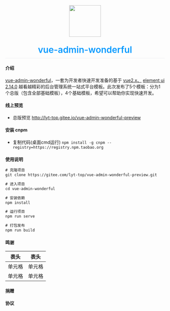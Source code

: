 <div style="text-align: center;">
	<img src="https://ss0.bdstatic.com/70cFvHSh_Q1YnxGkpoWK1HF6hhy/it/u=2809052415,518307309&fm=26&gp=0.jpg" style="width: 100px;">
</div>
<div style="color:#09f;text-align: center;padding-bottom: 0.3em;font-size: 2em;border-bottom: 1px solid #eaecef;margin-top: 24px;margin-bottom: 16px;font-weight: 600;line-height: 1.25;">vue-admin-wonderful</div>

#### 介绍
<a href="http://lyt-top.gitee.io/vue-admin-wonderful-preview" target="_blank">vue-admin-wonderful</a>，一套为开发者快速开发准备的基于 <a href="https://cn.vuejs.org/" target="_blank">vue2.x、</a> <a href="https://element.eleme.cn/#/zh-CN" target="_blank">element ui 2.14.0</a> 越看越精彩的后台管理系统一站式平台模板。此次发布了5个模板：分为1个总版（包含全部基础模板），4个基础模板，希望可以帮助你实现快速开发。

#### 线上预览
+ 总版预览 <a href="http://lyt-top.gitee.io/vue-admin-wonderful-preview" target="_blank">http://lyt-top.gitee.io/vue-admin-wonderful-preview</a>

#### 安装 cnpm
+ 复制代码(桌面cmd运行) `npm install -g cnpm --registry=https://registry.npm.taobao.org`

#### 使用说明
```html
# 克隆项目
git clone https://gitee.com/lyt-top/vue-admin-wonderful-preview.git

# 进入项目
cd vue-admin-wonderful

# 安装依赖
npm install

# 运行项目
npm run serve

# 打包发布
npm run build
```

#### 鸣谢
|  表头	| 表头	|
|  ----	| ----	|
| 单元格| 单元格|
| 单元格| 单元格|

#### 捐赠

#### 协议


